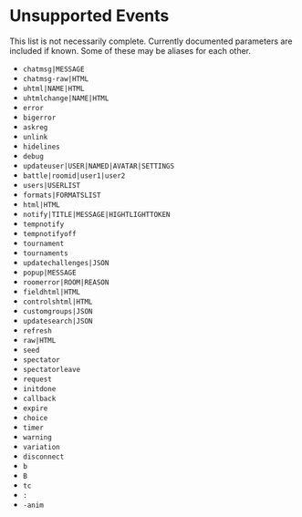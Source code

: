 # Unsupported Events
This list is not necessarily complete. Currently documented parameters are included if known. Some of these may be aliases for each other.

- `chatmsg|MESSAGE`
- `chatmsg-raw|HTML`
- `uhtml|NAME|HTML`
- `uhtmlchange|NAME|HTML`
- `error`
- `bigerror`
- `askreg`
- `unlink`
- `hidelines`
- `debug`
- `updateuser|USER|NAMED|AVATAR|SETTINGS`
- `battle|roomid|user1|user2`
- `users|USERLIST`
- `formats|FORMATSLIST`
- `html|HTML`
- `notify|TITLE|MESSAGE|HIGHTLIGHTTOKEN`
- `tempnotify`
- `tempnotifyoff`
- `tournament`
- `tournaments`
- `updatechallenges|JSON`
- `popup|MESSAGE`
- `roomerror|ROOM|REASON`
- `fieldhtml|HTML`
- `controlshtml|HTML`
- `customgroups|JSON`
- `updatesearch|JSON`
- `refresh`
- `raw|HTML`
- `seed`
- `spectator`
- `spectatorleave`
- `request`
- `initdone`
- `callback`
- `expire`
- `choice`
- `timer`
- `warning`
- `variation`
- `disconnect`
- `b`
- `B`
- `tc`
- `:`
- `-anim`